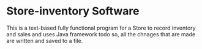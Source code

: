 # Store-inventory Software
This is a text-based fully functional program for a Store to record inventory and sales and uses Java framework todo so, all the chnages that are made are written and saved to a file.

